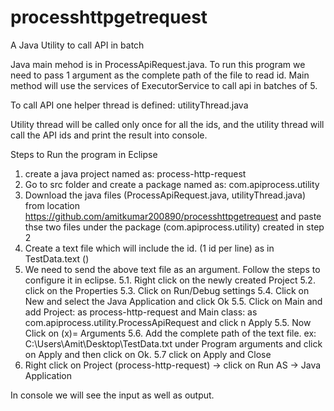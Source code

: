 # processhttpgetrequest
A Java Utility to call API in batch

Java main mehod is in ProcessApiRequest.java. To run this program we need to pass 1 argument as the complete path of the file to read id.
Main method will use the services of ExecutorService to call api in batches of 5.

To call API one helper thread is defined: utilityThread.java

Utility thread will be called only once for all the ids, and the utility thread will call the API ids and print the result into console.

Steps to Run the program in Eclipse
1. create a java project named as: process-http-request
2. Go to src folder and create a package named as: com.apiprocess.utility
3. Download the java files (ProcessApiRequest.java, utilityThread.java) from location https://github.com/amitkumar200890/processhttpgetrequest
and paste thse two files under the package (com.apiprocess.utility) created in step 2
4. Create a text file which will include the id. (1 id per line) as in TestData.text ()
5. We need to send the above text file as an argument. Follow the steps to configure it in eclipse.
   5.1. Right click on the newly created Project
   5.2. click on the Properties
   5.3. Click on Run/Debug settings
   5.4. Click on New and select the Java Application and click Ok
   5.5. Click on Main and add Project: as process-http-request and Main class: as com.apiprocess.utility.ProcessApiRequest and click n Apply
   5.5. Now Click on (x)= Arguments
   5.6. Add the complete path of the text file. ex: C:\Users\Amit\Desktop\TestData.txt
        under Program arguments and click on Apply and then click on Ok.
   5.7  click on Apply and Close
6. Right click on Project (process-http-request) -> click on Run AS -> Java Application

In console we will see the input as well as output.
